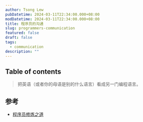 ```yaml
---
author: Tsong Lew
pubDatetime: 2024-03-11T22:34:00.000+08:00
modDatetime: 2024-03-11T22:34:00.000+08:00
title: 程序员的沟通
slug: programmers-communication
featured: false
draft: false
tags:
  - communication
description: ""
---
```


## Table of contents

> 把英语（或者你的母语是别的什么语言）看成另一门编程语言。

## 参考

* [程序员修炼之道](https://book.douban.com/subject/35006892/)
